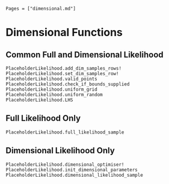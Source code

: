 ```@index
Pages = ["dimensional.md"]
```

# Dimensional Functions

## Common Full and Dimensional Likelihood

```@docs
PlaceholderLikelihood.add_dim_samples_rows!
PlaceholderLikelihood.set_dim_samples_row!
PlaceholderLikelihood.valid_points
PlaceholderLikelihood.check_if_bounds_supplied
PlaceholderLikelihood.uniform_grid
PlaceholderLikelihood.uniform_random
PlaceholderLikelihood.LHS
```

## Full Likelihood Only

```@docs
PlaceholderLikelihood.full_likelihood_sample
```

## Dimensional Likelihood Only

```@docs
PlaceholderLikelihood.dimensional_optimiser!
PlaceholderLikelihood.init_dimensional_parameters
PlaceholderLikelihood.dimensional_likelihood_sample
```